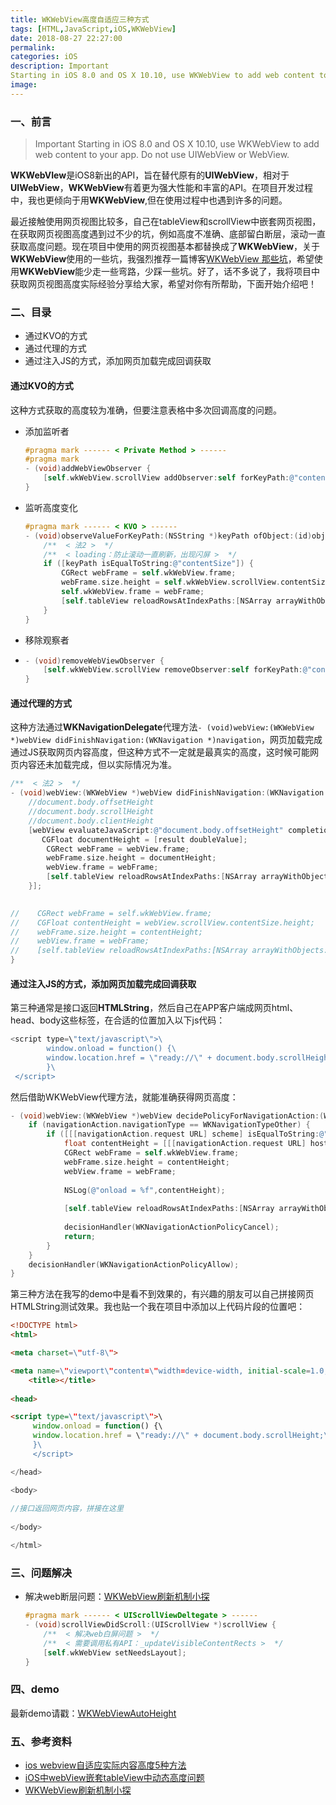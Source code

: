 ```yaml
---
title: WKWebView高度自适应三种方式
tags: [HTML,JavaScript,iOS,WKWebView]
date: 2018-08-27 22:27:00
permalink:
categories: iOS
description: Important
Starting in iOS 8.0 and OS X 10.10, use WKWebView to add web content to your app. Do not use UIWebView or WebView.
image:
---
```

<p class="description"></p>



<!-- more -->

### 一、前言

> Important
> Starting in iOS 8.0 and OS X 10.10, use WKWebView to add web content to your app. Do not use UIWebView or WebView.

**WKWebVIew**是iOS8新出的API，旨在替代原有的**UIWebView**，相对于**UIWebView**，**WKWebView**有着更为强大性能和丰富的API。在项目开发过程中，我也更倾向于用**WKWebView**,但在使用过程中也遇到许多的问题。

最近接触使用网页视图比较多，自己在tableView和scrollView中嵌套网页视图，在获取网页视图高度遇到过不少的坑，例如高度不准确、底部留白断层，滚动一直获取高度问题。现在项目中使用的网页视图基本都替换成了**WKWebView**，关于**WKWebView**使用的一些坑，我强烈推荐一篇博客[WKWebView 那些坑](https://mp.weixin.qq.com/s/rhYKLIbXOsUJC_n6dt9UfA)，希望使用**WKWebView**能少走一些弯路，少踩一些坑。好了，话不多说了，我将项目中获取网页视图高度实际经验分享给大家，希望对你有所帮助，下面开始介绍吧！

### 二、目录

- 通过KVO的方式
- 通过代理的方式
- 通过注入JS的方式，添加网页加载完成回调获取

#### 通过KVO的方式

这种方式获取的高度较为准确，但要注意表格中多次回调高度的问题。

- 添加监听者

  ```objective-c
  #pragma mark ------ < Private Method > ------
  #pragma mark
  - (void)addWebViewObserver {
      [self.wkWebView.scrollView addObserver:self forKeyPath:@"contentSize" options:NSKeyValueObservingOptionNew context:nil];
  }
  ```

- 监听高度变化

  ```objective-c
  #pragma mark ------ < KVO > ------
  - (void)observeValueForKeyPath:(NSString *)keyPath ofObject:(id)object change:(NSDictionary<NSKeyValueChangeKey,id> *)change context:(void *)context {
      /**  < 法2 >  */
      /**  < loading：防止滚动一直刷新，出现闪屏 >  */
      if ([keyPath isEqualToString:@"contentSize"]) {
          CGRect webFrame = self.wkWebView.frame;
          webFrame.size.height = self.wkWebView.scrollView.contentSize.height;
          self.wkWebView.frame = webFrame;
          [self.tableView reloadRowsAtIndexPaths:[NSArray arrayWithObjects:[NSIndexPath indexPathForRow:3 inSection:0], nil] withRowAnimation:UITableViewRowAnimationNone];
      }
  }
  ```

- 移除观察者

- ```objective-c
  - (void)removeWebViewObserver {
      [self.wkWebView.scrollView removeObserver:self forKeyPath:@"contentSize"];
  }
  ```


#### 通过代理的方式

这种方法通过**WKNavigationDelegate**代理方法`- (void)webView:(WKWebView *)webView didFinishNavigation:(WKNavigation *)navigation`，网页加载完成通过JS获取网页内容高度，但这种方式不一定就是最真实的高度，这时候可能网页内容还未加载完成，但以实际情况为准。

```objective-c
/**  < 法2 >  */
- (void)webView:(WKWebView *)webView didFinishNavigation:(WKNavigation *)navigation {
    //document.body.offsetHeight
    //document.body.scrollHeight
    //document.body.clientHeight
    [webView evaluateJavaScript:@"document.body.offsetHeight" completionHandler:^(id _Nullable result, NSError * _Nullable error) {
       CGFloat documentHeight = [result doubleValue];
        CGRect webFrame = webView.frame;
        webFrame.size.height = documentHeight;
        webView.frame = webFrame;
        [self.tableView reloadRowsAtIndexPaths:[NSArray arrayWithObjects:[NSIndexPath indexPathForRow:3 inSection:0], nil] withRowAnimation:UITableViewRowAnimationNone];
    }];

    
//    CGRect webFrame = self.wkWebView.frame;
//    CGFloat contentHeight = webView.scrollView.contentSize.height;
//    webFrame.size.height = contentHeight;
//    webView.frame = webFrame;
//    [self.tableView reloadRowsAtIndexPaths:[NSArray arrayWithObjects:[NSIndexPath indexPathForRow:3 inSection:0], nil] withRowAnimation:UITableViewRowAnimationNone];
}
```

#### 通过注入JS的方式，添加网页加载完成回调获取

第三种通常是接口返回**HTMLString**，然后自己在APP客户端成网页html、head、body这些标签，在合适的位置加入以下js代码：

```js
<script type=\"text/javascript\">\
        window.onload = function() {\
        window.location.href = \"ready://\" + document.body.scrollHeight;\
        }\
 </script>
```

然后借助WKWebView代理方法，就能准确获得网页高度：

```objective-c
- (void)webView:(WKWebView *)webView decidePolicyForNavigationAction:(WKNavigationAction *)navigationAction decisionHandler:(void (^)(WKNavigationActionPolicy))decisionHandler {
    if (navigationAction.navigationType == WKNavigationTypeOther) {
        if ([[[navigationAction.request URL] scheme] isEqualToString:@"ready"]) {
            float contentHeight = [[[navigationAction.request URL] host] floatValue];
            CGRect webFrame = self.wkWebView.frame;
            webFrame.size.height = contentHeight;
            webView.frame = webFrame;
            
            NSLog(@"onload = %f",contentHeight);
            
            [self.tableView reloadRowsAtIndexPaths:[NSArray arrayWithObjects:[NSIndexPath indexPathForRow:3 inSection:0], nil] withRowAnimation:UITableViewRowAnimationNone];
            
            decisionHandler(WKNavigationActionPolicyCancel);
            return;
        }
    }
    decisionHandler(WKNavigationActionPolicyAllow);
}
```

第三种方法在我写的demo中是看不到效果的，有兴趣的朋友可以自己拼接网页HTMLString测试效果。我也贴一个我在项目中添加以上代码片段的位置吧：

```html
<!DOCTYPE html>
<html>

<meta charset=\"utf-8\">

<meta name=\"viewport\"content=\"width=device-width, initial-scale=1.0, minimum-scale=1.0, maximum-scale=1.0, user-scalable=no\">\
    <title></title>
    
<head>

<script type=\"text/javascript\">\
     window.onload = function() {\
     window.location.href = \"ready://\" + document.body.scrollHeight;\
     }\
     </script>

</head>

<body>
    
//接口返回网页内容，拼接在这里
    
</body>

</html>
```



### 三、问题解决

- 解决web断层问题：[WKWebView刷新机制小探](https://www.jianshu.com/p/1d739e2e7ed2)

  ```objective-c
  #pragma mark ------ < UIScrollViewDeltegate > ------
  - (void)scrollViewDidScroll:(UIScrollView *)scrollView {
      /**  < 解决web白屏问题 >  */
      /**  < 需要调用私有API：_updateVisibleContentRects >  */
      [self.wkWebView setNeedsLayout];
  }
  ```

### 四、demo

最新demo请戳：[WKWebViewAutoHeight](https://github.com/wenmobo/WKWebViewAutoHeight)

### 五、参考资料

- [ios webview自适应实际内容高度5种方法](http://www.skyfox.org/ios-webview-autofit-content-height.html)     
- [iOS中webView嵌套tableView中动态高度问题](https://juejin.im/post/5a38c9055188254b8b3546bf)
- [WKWebView刷新机制小探](https://www.jianshu.com/p/1d739e2e7ed2)